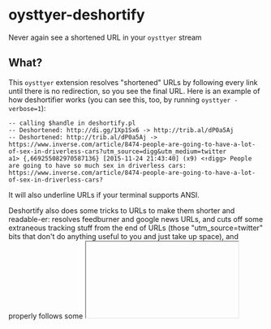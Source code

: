 # oysttyer-deshortify
Never again see a shortened URL in your `oysttyer` stream


## What?

This `oysttyer` extension resolves "shortened" URLs by following every link until there is no redirection, so you see the final URL. Here is an example of how deshortifier works (you can see this, too, by running `oysttyer -verbose=1`):

```
-- calling $handle in deshortify.pl
-- Deshortened: http://di.gg/1Xp1Sx6 -> http://trib.al/dP0a5Aj
-- Deshortened: http://trib.al/dP0a5Aj -> https://www.inverse.com/article/8474-people-are-going-to-have-a-lot-of-sex-in-driverless-cars?utm_source=digg&utm_medium=twitter
a1> {,669255082970587136} [2015-11-24 21:43:40] (x9) <↑digg> People are going to have so much sex in driverless cars: https://www.inverse.com/article/8474-people-are-going-to-have-a-lot-of-sex-in-driverless-cars?
```

It will also underline URLs if your terminal supports ANSI.

Deshortify also does some tricks to URLs to make them shorter and readable-er: resolves feedburner and google news URLs, and cuts off some extraneous tracking stuff from the end of URLs (those "utm_source=twitter" bits that don't do anything useful to you and just take up space), and properly follows some <iframe>-based shorteners.

Under the hood, deshortify uses HTTP HEAD requests to resolve most URL shorteners (except the iframe-based ones), and this takes time. It is normal for your tweets to lag a second or two before being displayed. Also, any URLs resolved may count as visited for some SEO tracking platforms, even though the requests are made with a bot-like user-agent - privacy junkies be warned.


## Usage

After downloading, enable the extension in your `.oysttyerrc` file:

```
exts=path/to/deshortify.pl
```

If you use more than one extension:

```
exts=path/to/deshortify.pl,path/to/another-extension.pl
```

The following extra options are available:


* `extpref_deshortifyproxy=http://proxy.localnetwork:8001/`: Overrides system proxy settings. Deshortify tries to use the proxy defined in your environment variables but, if that fails for whatever reason, you can specify it in here.

* `extpref_deshortifyretries=10`: It is possible that resolving a shortener will timeout or fail for whatever reason. When this happens, deshortify will retry up to 3 times unless you modify this setting.

* `extpref_deshortifyalways=1`: By default, deshortify only works on a list of known URL shorteners. This means "shorteners that <a href='http://twitter.com/RealIvanSanchez'>Iván</a> has seen in his timeline". Setting this will cause deshortify to <em>always</em> follow a link, regardless of if the URL seems to come from a shortener. Be warned: this means one more HTTP request per URL, which means more lagginess.</li>



## Legalese

---
  "THE BEER-WARE LICENSE":
<ivan@sanchezortega.es> wrote this file. As long as you retain this notice you
can do whatever you want with this stuff. If we meet some day, and you think
this stuff is worth it, you can buy me a beer in return.
---